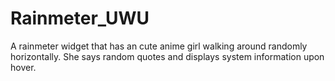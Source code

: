 # Rainmeter_UWU

A rainmeter widget that has an cute anime girl walking around randomly horizontally. She says random quotes and displays system information upon hover.
